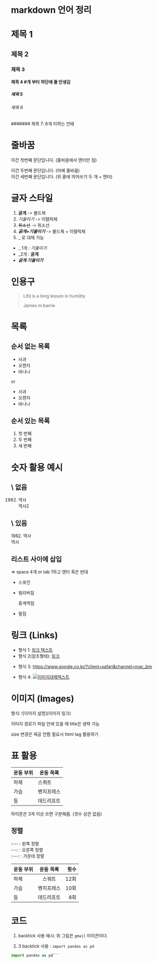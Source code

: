 # markdown 언어 정리

# 제목 1
## 제목 2
### 제목 3
#### 제목 4 #개 부터 하단에 줄 안생김
##### 제목 5
###### 제목 6
####### 제목 7: 6개 이하는 안돼

# 줄바꿈
이건 첫번째 문단입니다. (줄바꿈에서 엔터만 침)

이건 두번째 문단입니다. (아예 줄바꿈)  
이건 세번째 문단입니다. (위 줄에 띄어쓰기 두 개 + 엔터)

# 글자 스타일
1. **굵게** -> 볼드체
2. *기울이기* -> 이텔릭체
3. ~~취소선~~ -> 취소선
4. ***굵게+기울이기*** -> 볼드체 + 이텔릭체
5. _ 로 대체 가능
* _ 1개 : _기울이기_
* _2개 : __굵게__
* ___굵게 기울이기___

# 인용구
> Lifd is a long lesson in humility
>
> James m.barrie

# 목록

## 순서 없는 목록
- 사과
- 오렌지 
- 바나나 

or 
* 사과
* 오렌지
* 바나나

## 순서 있는 목록
1. 첫 번째
2. 두 번째
3. 세 번째

# 숫자 활용 예시
 ## \ 없음
1982. 역사  
역사2

## \ 있음
1982\. 역사  
역사

## 리스트 사이에 삽입

=> space 4개 or tab 1하고 엔터 혹은 반대

* 스포인
* 빌리버짐

    중계역점
* 필짐

# 링크 (Links)

* 형식 1: [링크 텍스트](https://www.google.co.kr/?client=safari&channel=mac_bm)
* 형식 2(참조형태): [링크][구글]  

[구글]: https://www.google.co.kr/?client=safari&channel=mac_bm

* 형식 3: <https://www.google.co.kr/?client=safari&channel=mac_bm>

* 형식 4: [![이미지대체텍스트](이미지URL)](링크URL)

# 이미지 (Images)

형식: ![이미지 설명](이미지 링크)

이미지 경로가 파일 안에 있을 때 title은 생략 가능

size 변경은 제공 안함 필요시 html tag 활용하기

# 표 활용

| 운동 부위 | 운동 목록|
| --- | --- |
| 하체 | 스쿼트 |
| 가슴 | 벤치프레스 |
| 등 | 데드리프트 |

하이픈은 3게 이상 쓰면 구분해줌. (갯수 상관 없음)

## 정렬  
:--- : 왼쪽 정렬  
---: : 오른쪽 정렬  
:---: : 가운데 정렬  

| 운동 부위 | 운동 목록| 횟수 |
| :--- | :---: | ---: |
| 하체 | 스쿼트 | 12회 |
| 가슴 | 벤치프레스 | 10회 |
| 등 | 데드리프트 | 8회 |


# 코드

1. backtick 사용 예시: 위 그림은 `gmail` 아이콘이다.

2. 3 backtick 사용 : ```import pandas as pd```  

```python 
import pandas as pd```